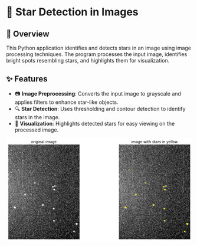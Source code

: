 # 🌟 Star Detection in Images

## 📘 Overview

This Python application identifies and detects stars in an image using image processing techniques. The program processes the input image, identifies bright spots resembling stars, and highlights them for visualization.

## ✨ Features

- 📷 **Image Preprocessing**: Converts the input image to grayscale and applies filters to enhance star-like objects.
- 🔍 **Star Detection**: Uses thresholding and contour detection to identify stars in the image.
- 🎯 **Visualization**: Highlights detected stars for easy viewing on the processed image.


![](https://github.com/ParsaJahantab/star-finder/blob/main/output.png)
